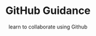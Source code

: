 ---
title: GitHub Guidance
subtitle: learn to collaborate using Github
thumbnail: assets/img/tools/workshop.jpg
link: https://asknet-open-training.github.io/Github-Guidance/
---